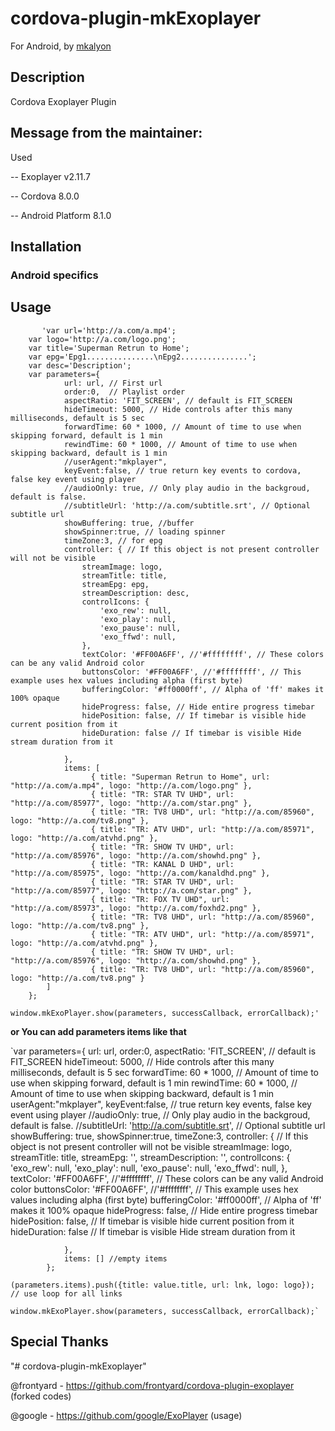 # cordova-plugin-mkExoplayer

For Android, by [mkalyon](https://github.com/mkalyon)

## Description

Cordova Exoplayer Plugin

## Message from the maintainer:

Used 

-- Exoplayer v2.11.7

-- Cordova 8.0.0

-- Android Platform 8.1.0

## Installation



### Android specifics


## Usage

           'var url='http://a.com/a.mp4';
		var logo='http://a.com/logo.png';
		var title='Superman Retrun to Home';
		var epg='Epg1...............\nEpg2...............';
		var desc='Description';
		var parameters={
				url: url, // First url
				order:0,  // Playlist order
				aspectRatio: 'FIT_SCREEN', // default is FIT_SCREEN
				hideTimeout: 5000, // Hide controls after this many milliseconds, default is 5 sec
				forwardTime: 60 * 1000, // Amount of time to use when skipping forward, default is 1 min
				rewindTime: 60 * 1000, // Amount of time to use when skipping backward, default is 1 min
				//userAgent:"mkplayer",
				keyEvent:false, // true return key events to cordova, false key event using player
				//audioOnly: true, // Only play audio in the backgroud, default is false.
				//subtitleUrl: 'http://a.com/subtitle.srt', // Optional subtitle url
				showBuffering: true, //buffer
				showSpinner:true, // loading spinner
				timeZone:3, // for epg
				controller: { // If this object is not present controller will not be visible
					streamImage: logo,
					streamTitle: title,
					streamEpg: epg,
					streamDescription: desc,
					controlIcons: {
						'exo_rew': null, 
						'exo_play': null,
						'exo_pause': null,
						'exo_ffwd': null,
					},
					textColor: '#FF00A6FF', //'#ffffffff', // These colors can be any valid Android color
					buttonsColor: '#FF00A6FF', //'#ffffffff', // This example uses hex values including alpha (first byte)
					bufferingColor: '#ff0000ff', // Alpha of 'ff' makes it 100% opaque
					hideProgress: false, // Hide entire progress timebar
					hidePosition: false, // If timebar is visible hide current position from it
					hideDuration: false // If timebar is visible Hide stream duration from it

				},
				items: [
                      { title: "Superman Retrun to Home", url: "http://a.com/a.mp4", logo: "http://a.com/logo.png" },
                      { title: "TR: STAR TV UHD", url: "http://a.com/85977", logo: "http://a.com/star.png" },
                      { title: "TR: TV8 UHD", url: "http://a.com/85960", logo: "http://a.com/tv8.png" },
                      { title: "TR: ATV UHD", url: "http://a.com/85971", logo: "http://a.com/atvhd.png" },
                      { title: "TR: SHOW TV UHD", url: "http://a.com/85976", logo: "http://a.com/showhd.png" },
                      { title: "TR: KANAL D UHD", url: "http://a.com/85975", logo: "http://a.com/kanaldhd.png" },
                      { title: "TR: STAR TV UHD", url: "http://a.com/85977", logo: "http://a.com/star.png" },
                      { title: "TR: FOX TV UHD", url: "http://a.com/85973", logo: "http://a.com/foxhd2.png" },
                      { title: "TR: TV8 UHD", url: "http://a.com/85960", logo: "http://a.com/tv8.png" },
                      { title: "TR: ATV UHD", url: "http://a.com/85971", logo: "http://a.com/atvhd.png" },
                      { title: "TR: SHOW TV UHD", url: "http://a.com/85976", logo: "http://a.com/showhd.png" },                    
                      { title: "TR: TV8 UHD", url: "http://a.com/85960", logo: "http://a.com/tv8.png" }
			]
		};

	window.mkExoPlayer.show(parameters, successCallback, errorCallback);'

**or You can add parameters items like that**

`var parameters={
				url: url,
				order:0,
				aspectRatio: 'FIT_SCREEN', // default is FIT_SCREEN
				hideTimeout: 5000, // Hide controls after this many milliseconds, default is 5 sec
				forwardTime: 60 * 1000, // Amount of time to use when skipping forward, default is 1 min
				rewindTime: 60 * 1000, // Amount of time to use when skipping backward, default is 1 min
				userAgent:"mkplayer",
				keyEvent:false, // true return key events, false key event using player
				//audioOnly: true, // Only play audio in the backgroud, default is false.
				//subtitleUrl: 'http://a.com/subtitle.srt', // Optional subtitle url
				showBuffering: true,
				showSpinner:true,
				timeZone:3,
				controller: { // If this object is not present controller will not be visible
					streamImage: logo,
					streamTitle: title,
					streamEpg: '',
					streamDescription: '',
					controlIcons: {
						'exo_rew': null, 
						'exo_play': null,
						'exo_pause': null,
						'exo_ffwd': null,
					},
					textColor: '#FF00A6FF', //'#ffffffff', // These colors can be any valid Android color
					buttonsColor: '#FF00A6FF', //'#ffffffff', // This example uses hex values including alpha (first byte)
					bufferingColor: '#ff0000ff', // Alpha of 'ff' makes it 100% opaque
					hideProgress: false, // Hide entire progress timebar
					hidePosition: false, // If timebar is visible hide current position from it
					hideDuration: false // If timebar is visible Hide stream duration from it

				},
				items: [] //empty items
			};	

	(parameters.items).push({title: value.title, url: lnk, logo: logo}); // use loop for all links

	window.mkExoPlayer.show(parameters, successCallback, errorCallback);`
	
## Special Thanks

"# cordova-plugin-mkExoplayer"

@frontyard - https://github.com/frontyard/cordova-plugin-exoplayer (forked codes)

@google - https://github.com/google/ExoPlayer (usage)
